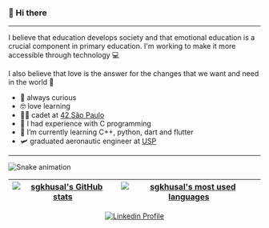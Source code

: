 ### 🐾 Hi there
---

I believe that education develops society and that emotional education is a crucial component in primary education. I'm working to make it more accessible through technology 💻

I also believe that love is the answer for the changes that we want and need in the world 💜

*  🧐 always curious
*  🤓 love learning
*  👩‍🚀 cadet at [42 São Paulo](https://www.42sp.org.br/)
*  🚀 I had experience with C programming
*  🌱 I’m currently learning C++, python, dart and flutter
*  🛩️ graduated aeronautic engineer at [USP](https://eesc.usp.br/)
---

![Snake animation](https://github.com/sgkhusal/sgkhusal/blob/output/github-contribution-grid-snake.svg)

| [![sgkhusal's GitHub stats](https://github-readme-stats.vercel.app/api?username=sgkhusal&include_all_commits=true&show_icons=true&hide_border=true&theme=radical)](https://github.com/sgkhusal?tab=repositories) | [![sgkhusal's most used languages](https://github-readme-stats.vercel.app/api/top-langs/?username=sgkhusal&layout=compact&hide_border=true&theme=radical)](https://github.com/sgkhusal?tab=repositories) |
|:-:|:-:|

<p align="center">
	<a href="https://www.linkedin.com/in/sheelakhusal/">
		<img alt="Linkedin Profile" src="https://img.shields.io/badge/-Linkedin_Profile-0072b1?style=flat&logo=Linkedin&logoColor=white&link=https://www.linkedin.com/in/sheelakhusal/" />

